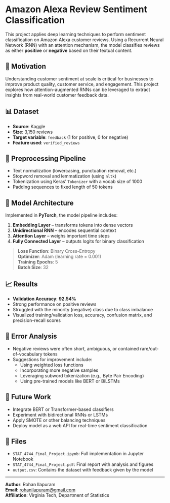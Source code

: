 # Amazon Alexa Review Sentiment Classification

This project applies deep learning techniques to perform sentiment classification on Amazon Alexa customer reviews. Using a Recurrent Neural Network (RNN) with an attention mechanism, the model classifies reviews as either **positive** or **negative** based on their textual content.

## 🧠 Motivation

Understanding customer sentiment at scale is critical for businesses to improve product quality, customer service, and engagement. This project explores how attention-augmented RNNs can be leveraged to extract insights from real-world customer feedback data.

## 📊 Dataset

- **Source**: Kaggle
- **Size**: 3,150 reviews
- **Target variable**: `feedback` (1 for positive, 0 for negative)
- **Feature used**: `verified_reviews`

## 🔧 Preprocessing Pipeline

- Text normalization (lowercasing, punctuation removal, etc.)
- Stopword removal and lemmatization (using `nltk`)
- Tokenization using Keras’ `Tokenizer` with a vocab size of 1000
- Padding sequences to fixed length of 50 tokens

## 🧱 Model Architecture

Implemented in **PyTorch**, the model pipeline includes:
1. **Embedding Layer** – transforms tokens into dense vectors
2. **Unidirectional RNN** – encodes sequential context
3. **Attention Layer** – weighs important time steps
4. **Fully Connected Layer** – outputs logits for binary classification

> **Loss Function**: Binary Cross-Entropy  
> **Optimizer**: Adam (learning rate = 0.001)  
> **Training Epochs**: 5  
> **Batch Size**: 32

## 📈 Results

- **Validation Accuracy**: **92.54%**
- Strong performance on positive reviews
- Struggled with the minority (negative) class due to class imbalance
- Visualized training/validation loss, accuracy, confusion matrix, and precision-recall scores

## 🧐 Error Analysis

- Negative reviews were often short, ambiguous, or contained rare/out-of-vocabulary tokens
- Suggestions for improvement include:
  - Using weighted loss functions
  - Incorporating more negative samples
  - Leveraging subword tokenization (e.g., Byte Pair Encoding)
  - Using pre-trained models like BERT or BiLSTMs

## 🧪 Future Work

- Integrate BERT or Transformer-based classifiers
- Experiment with bidirectional RNNs or LSTMs
- Apply SMOTE or other balancing techniques
- Deploy model as a web API for real-time sentiment classification

## 📁 Files

- `STAT_4744_Final_Project.ipynb`: Full implementation in Jupyter Notebook
- `STAT_4744_Final_Project.pdf`: Final report with analysis and figures
- `output.csv`: Contains the dataset with feedback given by the model



---

**Author**: Rohan Ilapuram  
**Email**: rohanilapuram@gmail.com  
**Affiliation**: Virginia Tech, Department of Statistics  
